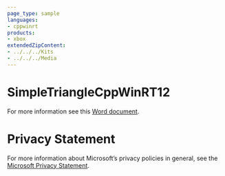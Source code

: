 ```yaml
---
page_type: sample
languages:
- cppwinrt
products:
- xbox
extendedZipContent:
- ../../../Kits
- ../../../Media
---
```

# SimpleTriangleCppWinRT12
For more information see this [Word document](Readme.docx).
# Privacy Statement
For more information about Microsoft’s privacy policies in general, see the [Microsoft Privacy Statement](https://privacy.microsoft.com/en-us/privacystatement/).
